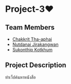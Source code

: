 # Project-3❤
## Team Members
* [Chakkrit Tha-aphai](https://www.facebook.com/zDarksoFTz)
* [Nutdanai Jirakangwan](https://www.facebook.com/profile.php?id=100000670140714)
* [Sukonthip Kotkhum](https://www.facebook.com/sukhonthip.kotkhum.5)

## Project Description 
[logo]: https://www.4tp.eu/media/teams/240/bg.png "Logo Title Text 2"
ทำเว็ปค้นหาหนังสือ

